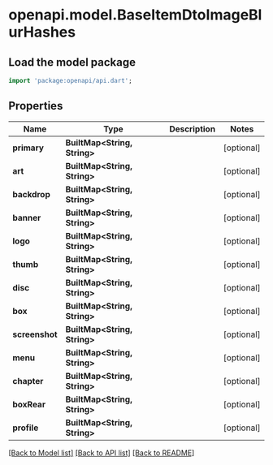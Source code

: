 # openapi.model.BaseItemDtoImageBlurHashes

## Load the model package
```dart
import 'package:openapi/api.dart';
```

## Properties
Name | Type | Description | Notes
------------ | ------------- | ------------- | -------------
**primary** | **BuiltMap&lt;String, String&gt;** |  | [optional] 
**art** | **BuiltMap&lt;String, String&gt;** |  | [optional] 
**backdrop** | **BuiltMap&lt;String, String&gt;** |  | [optional] 
**banner** | **BuiltMap&lt;String, String&gt;** |  | [optional] 
**logo** | **BuiltMap&lt;String, String&gt;** |  | [optional] 
**thumb** | **BuiltMap&lt;String, String&gt;** |  | [optional] 
**disc** | **BuiltMap&lt;String, String&gt;** |  | [optional] 
**box** | **BuiltMap&lt;String, String&gt;** |  | [optional] 
**screenshot** | **BuiltMap&lt;String, String&gt;** |  | [optional] 
**menu** | **BuiltMap&lt;String, String&gt;** |  | [optional] 
**chapter** | **BuiltMap&lt;String, String&gt;** |  | [optional] 
**boxRear** | **BuiltMap&lt;String, String&gt;** |  | [optional] 
**profile** | **BuiltMap&lt;String, String&gt;** |  | [optional] 

[[Back to Model list]](../README.md#documentation-for-models) [[Back to API list]](../README.md#documentation-for-api-endpoints) [[Back to README]](../README.md)


